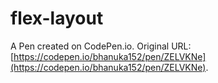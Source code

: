 # flex-layout

A Pen created on CodePen.io. Original URL: [https://codepen.io/bhanuka152/pen/ZELVKNe](https://codepen.io/bhanuka152/pen/ZELVKNe).


